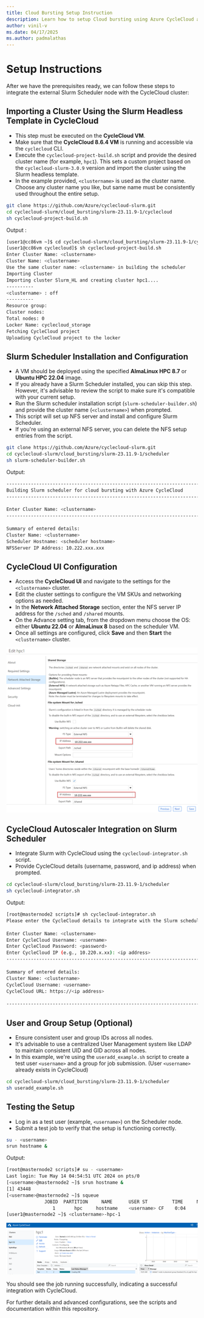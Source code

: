 ```yaml
---
title: Cloud Bursting Setup Instruction
description: Learn how to setup Cloud bursting using Azure CycleCloud and Slurm.
author: vinil-v
ms.date: 04/17/2025
ms.author: padmalathas
---
```


# Setup Instructions

After we have the prerequisites ready, we can follow these steps to integrate the external Slurm Scheduler node with the CycleCloud cluster:

## Importing a Cluster Using the Slurm Headless Template in CycleCloud

- This step must be executed on the **CycleCloud VM**.
- Make sure that the **CycleCloud 8.6.4 VM** is running and accessible via the `cyclecloud` CLI.
- Execute the `cyclecloud-project-build.sh` script and provide the desired cluster name (for example, `hpc1`). This sets a custom project based on the `cyclecloud-slurm-3.0.9` version and import the cluster using the Slurm headless template.
- In the example provided, `<clustername>` is used as the cluster name. Choose any cluster name you like, but same name must be consistently used throughout the entire setup.


```bash
git clone https://github.com/Azure/cyclecloud-slurm.git
cd cyclecloud-slurm/cloud_bursting/slurm-23.11.9-1/cyclecloud
sh cyclecloud-project-build.sh
```

Output :

```bash
[user1@cc86vm ~]$ cd cyclecloud-slurm/cloud_bursting/slurm-23.11.9-1/cyclecloud
[user1@cc86vm cyclecloud]$ sh cyclecloud-project-build.sh
Enter Cluster Name: <clustername>
Cluster Name: <clustername>
Use the same cluster name: <clustername> in building the scheduler
Importing Cluster
Importing cluster Slurm_HL and creating cluster hpc1....
----------
<clustername> : off
----------
Resource group:
Cluster nodes:
Total nodes: 0
Locker Name: cyclecloud_storage
Fetching CycleCloud project
Uploading CycleCloud project to the locker
```

## Slurm Scheduler Installation and Configuration

- A VM should be deployed using the specified **AlmaLinux HPC 8.7** or **Ubuntu HPC 22.04** image. 
- If you already have a Slurm Scheduler installed, you can skip this step. However, it's advisable to review the script to make sure it's compatible with your current setup.
- Run the Slurm scheduler installation script (`slurm-scheduler-builder.sh`) and provide the cluster name (`<clustername>`) when prompted.
- This script will set up NFS server and install and configure Slurm Scheduler.
- If you're using an external NFS server, you can delete the NFS setup entries from the script.

```bash
git clone https://github.com/Azure/cyclecloud-slurm.git
cd cyclecloud-slurm/cloud_bursting/slurm-23.11.9-1/scheduler
sh slurm-scheduler-builder.sh
```
Output: 

```bash
------------------------------------------------------------------------------------------------------------------------------
Building Slurm scheduler for cloud bursting with Azure CycleCloud
------------------------------------------------------------------------------------------------------------------------------

Enter Cluster Name: <clustername>
------------------------------------------------------------------------------------------------------------------------------

Summary of entered details:
Cluster Name: <clustername>
Scheduler Hostname: <scheduler hostname>
NFSServer IP Address: 10.222.xxx.xxx
```

## CycleCloud UI Configuration

- Access the **CycleCloud UI** and navigate to the settings for the `<clustername>` cluster.
- Edit the cluster settings to configure the VM SKUs and networking options as needed.
- In the **Network Attached Storage** section, enter the NFS server IP address for the `/sched` and `/shared` mounts.
- On the Advance setting tab, from the dropdown menu choose the OS: either **Ubuntu 22.04** or **AlmaLinux 8** based on the scheduler VM.
- Once all settings are configured, click **Save** and then **Start** the `<clustername>` cluster.

![NFS settings](../../images/slurm-cloud-burst/cyclecloud-ui-config.png)

## CycleCloud Autoscaler Integration on Slurm Scheduler

- Integrate Slurm with CycleCloud using the `cyclecloud-integrator.sh` script.
- Provide CycleCloud details (username, password, and ip address) when prompted.

```bash
cd cyclecloud-slurm/cloud_bursting/slurm-23.11.9-1/scheduler
sh cyclecloud-integrator.sh
```
Output:

```bash
[root@masternode2 scripts]# sh cyclecloud-integrator.sh
Please enter the CycleCloud details to integrate with the Slurm scheduler

Enter Cluster Name: <clustername>
Enter CycleCloud Username: <username>
Enter CycleCloud Password: <password>
Enter CycleCloud IP (e.g., 10.220.x.xx): <ip address>
------------------------------------------------------------------------------------------------------------------------------

Summary of entered details:
Cluster Name: <clustername>
CycleCloud Username: <username>
CycleCloud URL: https://<ip address>

------------------------------------------------------------------------------------------------------------------------------
```

## User and Group Setup (Optional)

- Ensure consistent user and group IDs across all nodes.
- It's advisable to use a centralized User Management system like LDAP to maintain consistent UID and GID across all nodes.
- In this example, we're using the `useradd_example.sh` script to create a test user `<username>` and a group for job submission. (User `<username>` already exists in CycleCloud)

```bash
cd cyclecloud-slurm/cloud_bursting/slurm-23.11.9-1/scheduler
sh useradd_example.sh
```

## Testing the Setup

- Log in as a test user (example, `<username>`) on the Scheduler node.
- Submit a test job to verify that the setup is functioning correctly.

```bash
su - <username>
srun hostname &
```
Output:
```bash
[root@masternode2 scripts]# su - <username>
Last login: Tue May 14 04:54:51 UTC 2024 on pts/0
[<username>@masternode2 ~]$ srun hostname &
[1] 43448
[<username>@masternode2 ~]$ squeue
              JOBID  PARTITION     NAME      USER ST         TIME     NODES     NODELIST(REASON)
                 1       hpc     hostname    <username> CF    0:04      1       <clustername>-hpc-1
[user1@masternode2 ~]$ <clustername>-hpc-1
```
![Node Creation](../../images/slurm-cloud-burst/cyclecloud-ui-new-node.png)

You should see the job running successfully, indicating a successful integration with CycleCloud.

For further details and advanced configurations, see the scripts and documentation within this repository.
